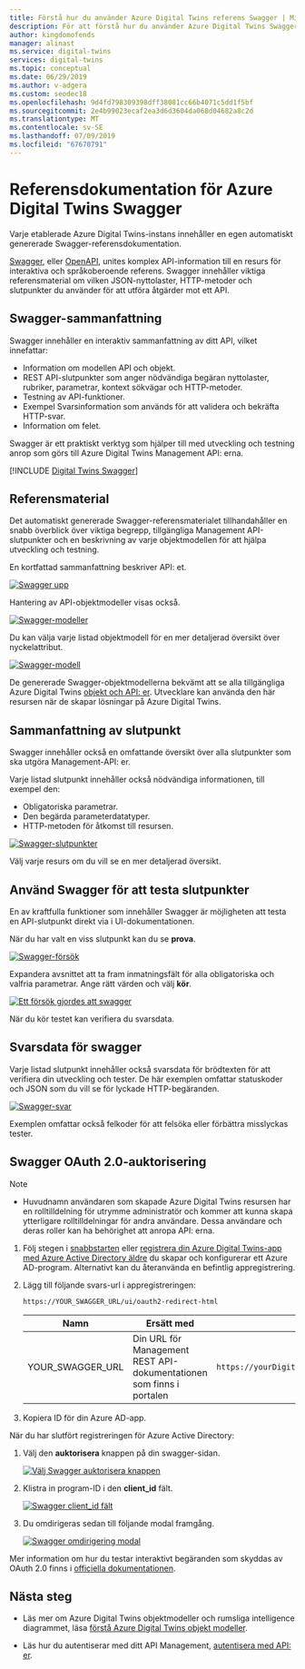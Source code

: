 ```yaml
---
title: Förstå hur du använder Azure Digital Twins referens Swagger | Microsoft Docs
description: För att förstå hur du använder Azure Digital Twins Swagger referensdokumentation.
author: kingdomofends
manager: alinast
ms.service: digital-twins
services: digital-twins
ms.topic: conceptual
ms.date: 06/29/2019
ms.author: v-adgera
ms.custom: seodec18
ms.openlocfilehash: 9d4fd798309398dff38081cc66b4071c5dd1f5bf
ms.sourcegitcommit: 2e4b99023ecaf2ea3d6d3604da068d04682a8c2d
ms.translationtype: MT
ms.contentlocale: sv-SE
ms.lasthandoff: 07/09/2019
ms.locfileid: "67670791"
---
```

# <a name="azure-digital-twins-swagger-reference-documentation"></a>Referensdokumentation för Azure Digital Twins Swagger

Varje etablerade Azure Digital Twins-instans innehåller en egen automatiskt genererade Swagger-referensdokumentation.

[Swagger](https://swagger.io/), eller [OpenAPI](https://www.openapis.org/), unites komplex API-information till en resurs för interaktiva och språkoberoende referens. Swagger innehåller viktiga referensmaterial om vilken JSON-nyttolaster, HTTP-metoder och slutpunkter du använder för att utföra åtgärder mot ett API.

## <a name="swagger-summary"></a>Swagger-sammanfattning

Swagger innehåller en interaktiv sammanfattning av ditt API, vilket innefattar:

* Information om modellen API och objekt.
* REST API-slutpunkter som anger nödvändiga begäran nyttolaster, rubriker, parametrar, kontext sökvägar och HTTP-metoder.
* Testning av API-funktioner.
* Exempel Svarsinformation som används för att validera och bekräfta HTTP-svar.
* Information om felet.

Swagger är ett praktiskt verktyg som hjälper till med utveckling och testning anrop som görs till Azure Digital Twins Management API: erna.

[!INCLUDE [Digital Twins Swagger](../../includes/digital-twins-swagger.md)]

## <a name="reference-material"></a>Referensmaterial

Det automatiskt genererade Swagger-referensmaterialet tillhandahåller en snabb överblick över viktiga begrepp, tillgängliga Management API-slutpunkter och en beskrivning av varje objektmodellen för att hjälpa utveckling och testning.

En kortfattad sammanfattning beskriver API: et.

[![Swagger upp](media/how-to-use-swagger/swagger-management-top-img.png)](media/how-to-use-swagger/swagger-management-top-img.png#lightbox)

Hantering av API-objektmodeller visas också.

[![Swagger-modeller](media/how-to-use-swagger/swagger-management-models-img.png)](media/how-to-use-swagger/swagger-management-models-img.png#lightbox)

Du kan välja varje listad objektmodell för en mer detaljerad översikt över nyckelattribut.

[![Swagger-modell](media/how-to-use-swagger/swagger-management-model-img.png)](media/how-to-use-swagger/swagger-management-model-img.png#lightbox)

De genererade Swagger-objektmodellerna bekvämt att se alla tillgängliga Azure Digital Twins [objekt och API: er](./concepts-objectmodel-spatialgraph.md). Utvecklare kan använda den här resursen när de skapar lösningar på Azure Digital Twins.

## <a name="endpoint-summary"></a>Sammanfattning av slutpunkt

Swagger innehåller också en omfattande översikt över alla slutpunkter som ska utgöra Management-API: er.

Varje listad slutpunkt innehåller också nödvändiga informationen, till exempel den:

* Obligatoriska parametrar.
* Den begärda parameterdatatyper.
* HTTP-metoden för åtkomst till resursen.

[![Swagger-slutpunkter](media/how-to-use-swagger/swagger-management-endpoints-img.png)](media/how-to-use-swagger/swagger-management-endpoints-img.png#lightbox)

Välj varje resurs om du vill se en mer detaljerad översikt.

## <a name="use-swagger-to-test-endpoints"></a>Använd Swagger för att testa slutpunkter

En av kraftfulla funktioner som innehåller Swagger är möjligheten att testa en API-slutpunkt direkt via i UI-dokumentationen.

När du har valt en viss slutpunkt kan du se **prova**.

[![Swagger-försök](media/how-to-use-swagger/swagger-management-try-img.png)](media/how-to-use-swagger/swagger-management-try-img.png#lightbox)

Expandera avsnittet att ta fram inmatningsfält för alla obligatoriska och valfria parametrar. Ange rätt värden och välj **kör**.

[![Ett försök gjordes att swagger](media/how-to-use-swagger/swagger-management-tried-img.png)](media/how-to-use-swagger/swagger-management-tried-img.png#lightbox)

När du kör testet kan verifiera du svarsdata.

## <a name="swagger-response-data"></a>Svarsdata för swagger

Varje listad slutpunkt innehåller också svarsdata för brödtexten för att verifiera din utveckling och tester. De här exemplen omfattar statuskoder och JSON som du vill se för lyckade HTTP-begäranden.

[![Swagger-svar](media/how-to-use-swagger/swagger-management-response-img.png)](media/how-to-use-swagger/swagger-management-response-img.png#lightbox)

Exemplen omfattar också felkoder för att felsöka eller förbättra misslyckas tester.

## <a name="swagger-oauth-20-authorization"></a>Swagger OAuth 2.0-auktorisering

> [!NOTE]
> * Huvudnamn användaren som skapade Azure Digital Twins resursen har en rolltilldelning för utrymme administratör och kommer att kunna skapa ytterligare rolltilldelningar för andra användare. Dessa användare och deras roller kan ha behörighet att anropa API: erna.

1. Följ stegen i [snabbstarten](https://docs.microsoft.com/azure/active-directory/develop/quickstart-v1-integrate-apps-with-azure-ad) eller [registrera din Azure Digital Twins-app med Azure Active Directory äldre](./how-to-use-legacy-aad.md) du skapar och konfigurerar ett Azure AD-program. Alternativt kan du återanvända en befintlig appregistrering.

1. Lägg till följande svars-url i appregistreringen:

    ```plaintext
    https://YOUR_SWAGGER_URL/ui/oauth2-redirect-html
    ```
    | Namn  | Ersätt med | Exempel |
    |---------|---------|---------|
    | YOUR_SWAGGER_URL | Din URL för Management REST API-dokumentationen som finns i portalen  | `https://yourDigitalTwinsName.yourLocation.azuresmartspaces.net/management/swagger` |

1. Kopiera ID för din Azure AD-app.

När du har slutfört registreringen för Azure Active Directory:

1. Välj den **auktorisera** knappen på din swagger-sidan.

    [![Välj Swagger auktorisera knappen](media/how-to-use-swagger/swagger-select-authorize-btn.png)](media/how-to-use-swagger/swagger-select-authorize-btn.png#lightbox)

1. Klistra in program-ID i den **client_id** fält.

    [![Swagger client_id fält](media/how-to-use-swagger/swagger-auth-form.png)](media/how-to-use-swagger/swagger-auth-form.png#lightbox)

1. Du omdirigeras sedan till följande modal framgång.

    [![Swagger omdirigering modal](media/how-to-use-swagger/swagger-auth-redirect-img.png)](media/how-to-use-swagger/swagger-auth-redirect-img.png#lightbox)

Mer information om hur du testar interaktivt begäranden som skyddas av OAuth 2.0 finns i [officiella dokumentationen](https://swagger.io/docs/specification/authentication/oauth2/).

## <a name="next-steps"></a>Nästa steg

- Läs mer om Azure Digital Twins objektmodeller och rumsliga intelligence diagrammet, läsa [förstå Azure Digital Twins objekt modeller](./concepts-objectmodel-spatialgraph.md).

- Läs hur du autentiserar med ditt API Management, [autentisera med API: er](./security-authenticating-apis.md).